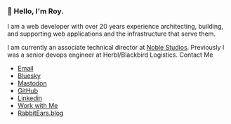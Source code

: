 ### 👋 Hello, I'm Roy.

I am a web developer with over 20 years experience architecting, building, and supporting web applications and the infrastructure that serve them.

I am currently an associate technical director at [Noble Studios](https://www.noblestudios.com). Previously I was a senior devops engineer at Herbl/Blackbird Logistics.
Contact Me


* [Email](mailto:hello@roylindauer.com)
* [Bluesky](https://bsky.app/profile/roylindauer.com)
* [Mastodon](https://ruby.social/@r1y)
* [GitHub](https://github.com/roylindauer)
* [Linkedin](https://www.linkedin.com/in/roylindauer)
* [Work with Me](https://royldevelopment.com)
* [RabbitEars.blog](https://rabbitears.blog)
